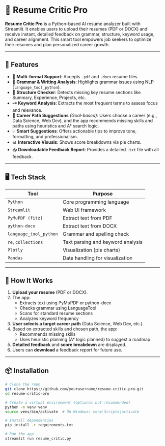 # 📄 Resume Critic Pro

**Resume Critic Pro** is a Python-based AI resume analyzer built with Streamlit. It enables users to upload their resumes (PDF or DOCX) and receive instant, detailed feedback on grammar, structure, keyword usage, and career alignment. This smart tool empowers job seekers to optimize their resumes and plan personalized career growth.

---

## 🚀 Features

- 📂 **Multi-format Support**: Accepts `.pdf` and `.docx` resume files.
- 🧠 **Grammar & Writing Analysis**: Highlights grammar issues using NLP (`language_tool_python`).
- 🧱 **Structure Checker**: Detects missing key resume sections like Summary, Experience, Projects, etc.
- 🗝️ **Keyword Analysis**: Extracts the most frequent terms to assess focus and relevance.
- 🎯 **Career Path Suggestions** *(Goal-based)*: Users choose a career (e.g., Data Science, Web Dev), and the app recommends missing skills and paths using heuristics and A* search logic.
- 💡 **Smart Suggestions**: Offers actionable tips to improve tone, formatting, and professionalism.
- 📊 **Interactive Visuals**: Shows score breakdowns via pie charts.
- 📥 **Downloadable Feedback Report**: Provides a detailed `.txt` file with all feedback.

---

## 🖥️ Tech Stack

| Tool | Purpose |
|------|---------|
| `Python` | Core programming language |
| `Streamlit` | Web UI framework |
| `PyMuPDF (fitz)` | Extract text from PDF |
| `python-docx` | Extract text from DOCX |
| `language_tool_python` | Grammar and spelling check |
| `re`, `collections` | Text parsing and keyword analysis |
| `Plotly` | Visualization (pie charts) |
| `Pandas` | Data handling for visualization |

---

## 🧭 How It Works

1. **Upload your resume** (PDF or DOCX).
2. The app:
   - Extracts text using PyMuPDF or python-docx
   - Checks grammar using LanguageTool
   - Scans for standard resume sections
   - Analyzes keyword frequency
3. **User selects a target career path** (Data Science, Web Dev, etc.).
4. Based on extracted skills and chosen path, the app:
   - Recommends missing skills
   - Uses heuristic planning (A* logic planned) to suggest a roadmap
5. **Detailed feedback** and **score breakdown** are displayed.
6. Users can **download** a feedback report for future use.

---

## 📦 Installation

```bash
# Clone the repo
git clone https://github.com/yourusername/resume-critic-pro.git
cd resume-critic-pro

# Create a virtual environment (optional but recommended)
python -m venv venv
source venv/bin/activate  # On Windows: venv\Scripts\activate

# Install dependencies
pip install -r requirements.txt

# Run the app
streamlit run resume_critic.py
